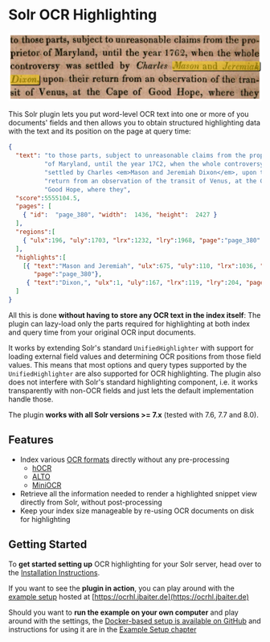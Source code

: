 # Solr OCR Highlighting

![Highlighted OCR snippet](img/snippet.png)

This Solr plugin lets you put word-level OCR text into one or more of you documents'
fields and then allows you to obtain structured highlighting data with the text
and its position on the page at query time:

```json
{
  "text": "to those parts, subject to unreasonable claims from the pro­prietor "
          "of Maryland, until the year 17C2, when the whole controversy was "
          "settled by Charles <em>Mason and Jeremiah Dixon</em>, upon their "
          "return from an observation of the tran­sit of Venus, at the Cape of "
          "Good Hope, where they",
  "score":5555104.5,
  "pages": [
    { "id":  "page_380", "width":  1436, "height":  2427 } 
  ],
  "regions":[
    { "ulx":196, "uly":1703, "lrx":1232, "lry":1968, "page":"page_380" }
  ],
  "highlights":[
    [{ "text":"Mason and Jeremiah", "ulx":675, "uly":110, "lrx":1036, "lry":145,
       "page":"page_380"},
     { "text":"Dixon,", "ulx":1, "uly":167, "lrx":119, "lry":204, "page":"page_380"}]
  ]
}
```

All this is done **without having to store any OCR text in the index itself**:
The plugin can lazy-load only the parts required for highlighting at both index
and query time from your original OCR input documents. 

It works by extending Solr's standard `UnifiedHighlighter` with support for
loading external field values and determining OCR positions from those field
values. This means that most options and query types supported by the
`UnifiedHighlighter` are also supported for OCR highlighting. The plugin also
does not interfere with Solr's standard highlighting component, i.e. it works
transparently with non-OCR fields and just lets the default implementation handle
those.

The plugin **works with all Solr versions >= 7.x** (tested with 7.6, 7.7 and 8.0).

## Features
- Index various [OCR formats](formats.md) directly without any pre-processing
    * [hOCR](formats.md#hocr)
    * [ALTO](formats.md#alto)
    * [MiniOCR](formats.md#miniocr)
- Retrieve all the information needed to render a highlighted snippet view
  directly from Solr, without post-processing
- Keep your index size manageable by re-using OCR documents on disk for
  highlighting

## Getting Started

To **get started setting up** OCR highlighting for your Solr server, head over to
the [Installation Instructions](installation.md).

If you want to see the **plugin in action**, you can play around with the
[example setup](example.md) hosted at [https://ocrhl.jbaiter.de](https://ocrhl.jbaiter.de)

Should you want to **run the example on your own computer** and play around with the
settings, the [Docker-based setup is available on GitHub](https://github.com/dbmdz/solr-ocrhighlighting/tree/master/example)
and instructions for using it are in the [Example Setup chapter](example.md)
